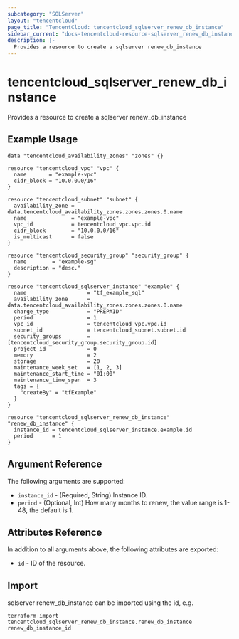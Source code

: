 ```yaml
---
subcategory: "SQLServer"
layout: "tencentcloud"
page_title: "TencentCloud: tencentcloud_sqlserver_renew_db_instance"
sidebar_current: "docs-tencentcloud-resource-sqlserver_renew_db_instance"
description: |-
  Provides a resource to create a sqlserver renew_db_instance
---
```


# tencentcloud_sqlserver_renew_db_instance

Provides a resource to create a sqlserver renew_db_instance

## Example Usage

```hcl
data "tencentcloud_availability_zones" "zones" {}

resource "tencentcloud_vpc" "vpc" {
  name       = "example-vpc"
  cidr_block = "10.0.0.0/16"
}

resource "tencentcloud_subnet" "subnet" {
  availability_zone = data.tencentcloud_availability_zones.zones.zones.0.name
  name              = "example-vpc"
  vpc_id            = tencentcloud_vpc.vpc.id
  cidr_block        = "10.0.0.0/16"
  is_multicast      = false
}

resource "tencentcloud_security_group" "security_group" {
  name        = "example-sg"
  description = "desc."
}

resource "tencentcloud_sqlserver_instance" "example" {
  name                   = "tf_example_sql"
  availability_zone      = data.tencentcloud_availability_zones.zones.zones.0.name
  charge_type            = "PREPAID"
  period                 = 1
  vpc_id                 = tencentcloud_vpc.vpc.id
  subnet_id              = tencentcloud_subnet.subnet.id
  security_groups        = [tencentcloud_security_group.security_group.id]
  project_id             = 0
  memory                 = 2
  storage                = 20
  maintenance_week_set   = [1, 2, 3]
  maintenance_start_time = "01:00"
  maintenance_time_span  = 3
  tags = {
    "createBy" = "tfExample"
  }
}

resource "tencentcloud_sqlserver_renew_db_instance" "renew_db_instance" {
  instance_id = tencentcloud_sqlserver_instance.example.id
  period      = 1
}
```

## Argument Reference

The following arguments are supported:

* `instance_id` - (Required, String) Instance ID.
* `period` - (Optional, Int) How many months to renew, the value range is 1-48, the default is 1.

## Attributes Reference

In addition to all arguments above, the following attributes are exported:

* `id` - ID of the resource.



## Import

sqlserver renew_db_instance can be imported using the id, e.g.

```
terraform import tencentcloud_sqlserver_renew_db_instance.renew_db_instance renew_db_instance_id
```


